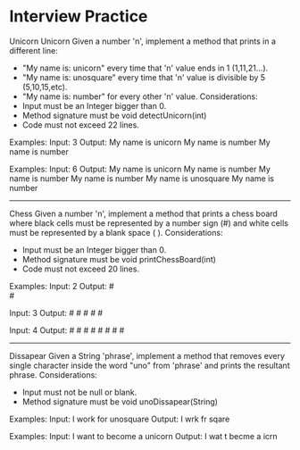 # Interview Practice 

Unicorn
Unicorn
Given a number 'n', implement a method that prints in a different line:
- "My name is: unicorn" every time that 'n' value ends in 1 (1,11,21...).
- "My name is: unosquare" every time that 'n' value is divisible by 5 (5,10,15,etc).
- "My name is: number" for every other 'n' value.
Considerations:
- Input must be an Integer bigger than 0.
- Method signature must be void detectUnicorn(int)
- Code must not exceed 22 lines.

Examples:
  Input: 3
  Output: 
     My name is unicorn
     My name is number
     My name is number 

Examples:
  Input: 6
  Output:
     My name is unicorn
     My name is number
     My name is number
     My name is number
     My name is unosquare
     My name is number

----------------------------------------------------------------------------
Chess
Given a number 'n', implement a method that prints a chess board where black cells must be represented by a number sign (#) and white cells must be represented by a blank space ( ).
Considerations:
- Input must be an Integer bigger than 0.
- Method signature must be void printChessBoard(int)
- Code must not exceed 20 lines.

Examples:
  Input: 2
  Output: 
     #  
      #

  Input: 3
  Output: 
     # #
      # 
     # # 
     
  Input: 4
  Output: 
     # # 
      # #
     # # 
      # #

----------------------------------------------------------------------------
Dissapear
Given a String 'phrase', implement a method that removes every single character inside the word "uno" from 'phrase' and prints the resultant phrase.
Considerations:
- Input must not be null or blank.
- Method signature must be void unoDissapear(String)

Examples:
  Input: I work for unosquare
  Output: I wrk fr sqare

Examples:
  Input: I want to become a unicorn
  Output: I wat t becme a icrn

